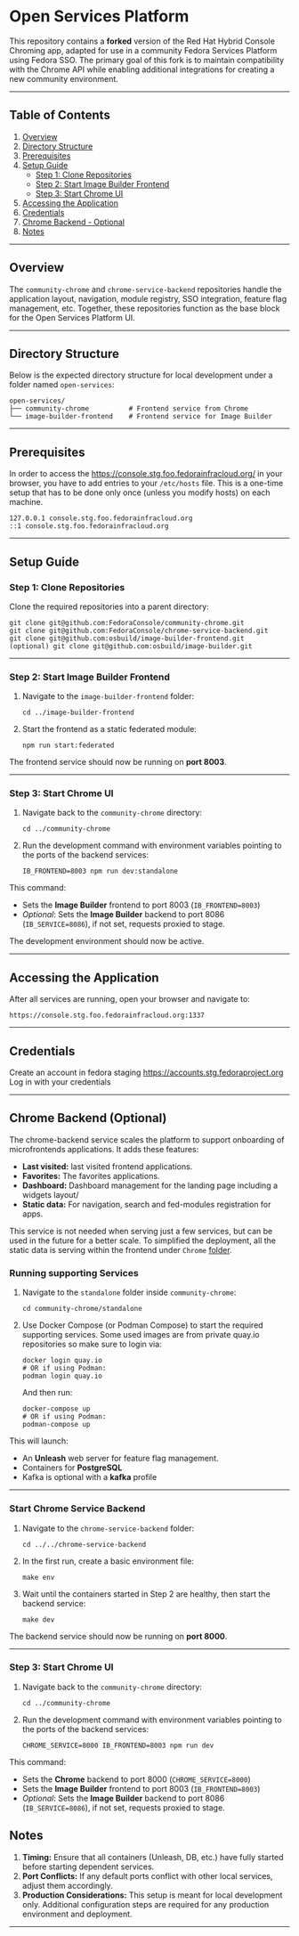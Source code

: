 # Open Services Platform

This repository contains a **forked** version of the Red Hat Hybrid Console Chroming app, adapted for use in a community Fedora Services Platform using Fedora SSO. The primary goal of this fork is to maintain compatibility with the Chrome API while enabling additional integrations for creating a new community environment. 


---

## Table of Contents

1. [Overview](#overview)  
2. [Directory Structure](#directory-structure)  
3. [Prerequisites](#prerequisites)  
4. [Setup Guide](#setup-guide)  
   - [Step 1: Clone Repositories](#step-1-clone-repositories)    
   - [Step 2: Start Image Builder Frontend](#step-2-start-image-builder-frontend)  
   - [Step 3: Start Chrome UI](#step-3-start-chrome-ui)
6. [Accessing the Application](#accessing-the-application)  
7. [Credentials](#credentials)  
8. [Chrome Backend - Optional](#chrome-backend-optional)  
9. [Notes](#notes)

---

## Overview

The `community-chrome` and `chrome-service-backend` repositories handle the application layout, navigation, module registry, SSO integration, feature flag management, etc. Together, these repositories function as the base block for the Open Services Platform UI.

---

## Directory Structure

Below is the expected directory structure for local development under a folder named `open-services`:

    open-services/
    ├── community-chrome          # Frontend service from Chrome
    └── image-builder-frontend    # Frontend service for Image Builder

---

## Prerequisites

In order to access the https://console.stg.foo.fedorainfracloud.org/ in your browser, you have to add entries to your `/etc/hosts` file. This is a one-time setup that has to be done only once (unless you modify hosts) on each machine.

```
127.0.0.1 console.stg.foo.fedorainfracloud.org
::1 console.stg.foo.fedorainfracloud.org
```

---

## Setup Guide

### Step 1: Clone Repositories

Clone the required repositories into a parent directory:

    git clone git@github.com:FedoraConsole/community-chrome.git
    git clone git@github.com:FedoraConsole/chrome-service-backend.git
    git clone git@github.com:osbuild/image-builder-frontend.git
    (optional) git clone git@github.com:osbuild/image-builder.git

---

### Step 2: Start Image Builder Frontend

1. Navigate to the `image-builder-frontend` folder:

       cd ../image-builder-frontend

2. Start the frontend as a static federated module:

       npm run start:federated

The frontend service should now be running on **port 8003**.

---

### Step 3: Start Chrome UI

1. Navigate back to the `community-chrome` directory:

       cd ../community-chrome

2. Run the development command with environment variables pointing to the ports of the backend services:

       IB_FRONTEND=8003 npm run dev:standalone

This command:
- Sets the **Image Builder** frontend to port 8003 (`IB_FRONTEND=8003`)
- *Optional*: Sets the **Image Builder** backend to port 8086 (`IB_SERVICE=8086`), if not set, requests proxied to stage. 

The development environment should now be active.

---

## Accessing the Application

After all services are running, open your browser and navigate to:

    https://console.stg.foo.fedorainfracloud.org:1337

---

## Credentials

Create an account in fedora staging https://accounts.stg.fedoraproject.org
Log in with your credentials

---

## Chrome Backend (Optional)
The chrome-backend service scales the platform to support onboarding of microfrontends applications. It adds these features:
- **Last visited:** last visited frontend applications.
- **Favorites:** The favorites applications.
- **Dashboard:** Dashboard management for the landing page including a widgets layout/
- **Static data:** For navigation, search and fed-modules registration for apps.

This service is not needed when serving just a few services, but can be used in the future for a better scale.
To simplified the deployment, all the static data is serving within the frontend under `Chrome` [folder](./src/chrome/).

### Running supporting Services

1. Navigate to the `standalone` folder inside `community-chrome`:
   
       cd community-chrome/standalone

2. Use Docker Compose (or Podman Compose) to start the required supporting services. Some used images are from private quay.io repositories so make sure to login via:

       docker login quay.io
       # OR if using Podman:
       podman login quay.io

   And then run:

       docker-compose up
       # OR if using Podman:
       podman-compose up

This will launch:
- An **Unleash** web server for feature flag management.
- Containers for **PostgreSQL**
- Kafka is optional with a **kafka** profile

---

### Start Chrome Service Backend

1. Navigate to the `chrome-service-backend` folder:

       cd ../../chrome-service-backend

2. In the first run, create a basic environment file:

       make env

3. Wait until the containers started in Step 2 are healthy, then start the backend service:

       make dev

The backend service should now be running on **port 8000**.

---

### Step 3: Start Chrome UI

1. Navigate back to the `community-chrome` directory:

       cd ../community-chrome

2. Run the development command with environment variables pointing to the ports of the backend services:

       CHROME_SERVICE=8000 IB_FRONTEND=8003 npm run dev

This command:
- Sets the **Chrome** backend to port 8000 (`CHROME_SERVICE=8000`)
- Sets the **Image Builder** frontend to port 8003 (`IB_FRONTEND=8003`)
- *Optional*: Sets the **Image Builder** backend to port 8086 (`IB_SERVICE=8086`), if not set, requests proxied to stage. 

## Notes

1. **Timing:** Ensure that all containers (Unleash, DB, etc.) have fully started before starting dependent services.  
2. **Port Conflicts:** If any default ports conflict with other local services, adjust them accordingly.  
3. **Production Considerations:** This setup is meant for local development only. Additional configuration steps are required for any production environment and deployment.

---
